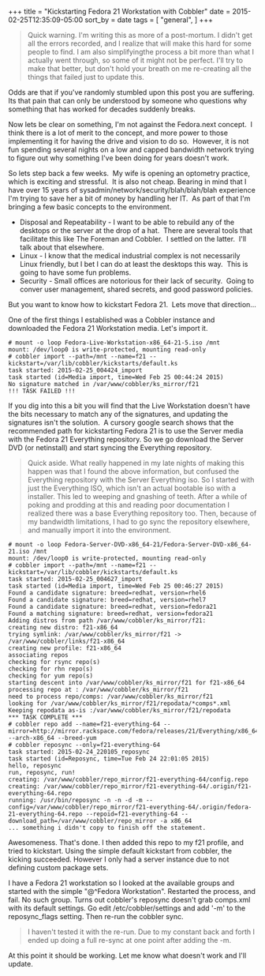 +++
title = "Kickstarting Fedora 21 Workstation with Cobbler"
date = 2015-02-25T12:35:09-05:00
sort_by = date
tags = [
  "general",
]
+++
> Quick warning. I'm writing this as more of a post-mortum. I didn't get all the errors recorded, and I realize that will make this hard for some people to find. I am also simplifyingthe process a bit more than what I actually went through, so some of it might not be perfect. I'll try to make that better, but don't hold your breath on me re-creating all the things that failed just to update this.

Odds are that if you've randomly stumbled upon this post you are suffering.  Its that pain that can only be understood by someone who questions why something that has worked for decades suddenly breaks. 

Now lets be clear on something, I'm not against the Fedora.next concept.  I think there is a lot of merit to the concept, and more power to those implementing it for having the drive and vision to do so.  However, it is not fun spending several nights on a low and capped bandwidth network trying to figure out why something I've been doing for years doesn't work.

So lets step back a few weeks.  My wife is opening an optometry practice, which is exciting and stressful.  It is also not cheap. Bearing in mind that I have over 15 years of sysadmin/network/security/blah/blah/blah experience I'm trying to save her a bit of money by handling her IT.  As part of that I'm bringing a few basic concepts to the environment.

  * Disposal and Repeatability - I want to be able to rebuild any of the desktops or the server at the drop of a hat.  There are several tools that facilitate this like The Foreman and Cobbler.  I settled on the latter.  I'll talk about that elsewhere.
  * Linux - I know that the medical industrial complex is not necessarily Linux friendly, but I bet I can do at least the desktops this way.  This is going to have some fun problems.
  * Security - Small offices are notorious for their lack of security.  Going to conver user management, shared secrets, and good password policies.

But you want to know how to kickstart Fedora 21.  Lets move that direction...

One of the first things I established was a Cobbler instance and downloaded the Fedora 21 Workstation media. Let's import it.

```
# mount -o loop Fedora-Live-Workstation-x86_64-21-5.iso /mnt
mount: /dev/loop0 is write-protected, mounting read-only
# cobbler import --path=/mnt --name=f21 --kickstart=/var/lib/cobbler/kickstarts/default.ks
task started: 2015-02-25_004424_import
task started (id=Media import, time=Wed Feb 25 00:44:24 2015)
No signature matched in /var/www/cobbler/ks_mirror/f21
!!! TASK FAILED !!!
```

If you dig into this a bit you will find that the Live Workstation doesn't have the bits necessary to match any of the signatures, and updating the signatures isn't the solution.  A cursory google search shows that the recommended path for kickstarting Fedora 21 is to use the Server media with the Fedora 21 Everything repository. So we go download the Server DVD (or netinstall) and start syncing the Everything repository.

> Quick aside. What really happened in my late nights of making this happen was that I found the above information, but confused the Everything repository with the Server Everything iso. So I started with just the Everything ISO, which isn't an actual bootable iso with a installer. This led to weeping and gnashing of teeth. After a while of poking and prodding at this and reading poor documentation I realized there was a base Everything repository too. Then, because of my bandwidth limitations, I had to go sync the repository elsewhere, and manually import it into the environment.

```
# mount -o loop Fedora-Server-DVD-x86_64-21/Fedora-Server-DVD-x86_64-21.iso /mnt
mount: /dev/loop0 is write-protected, mounting read-only
# cobbler import --path=/mnt --name=f21 --kickstart=/var/lib/cobbler/kickstarts/default.ks
task started: 2015-02-25_004627_import
task started (id=Media import, time=Wed Feb 25 00:46:27 2015)
Found a candidate signature: breed=redhat, version=rhel6
Found a candidate signature: breed=redhat, version=rhel7
Found a candidate signature: breed=redhat, version=fedora21
Found a matching signature: breed=redhat, version=fedora21
Adding distros from path /var/www/cobbler/ks_mirror/f21:
creating new distro: f21-x86_64
trying symlink: /var/www/cobbler/ks_mirror/f21 -> /var/www/cobbler/links/f21-x86_64
creating new profile: f21-x86_64
associating repos
checking for rsync repo(s)
checking for rhn repo(s)
checking for yum repo(s)
starting descent into /var/www/cobbler/ks_mirror/f21 for f21-x86_64
processing repo at : /var/www/cobbler/ks_mirror/f21
need to process repo/comps: /var/www/cobbler/ks_mirror/f21
looking for /var/www/cobbler/ks_mirror/f21/repodata/*comps*.xml
Keeping repodata as-is :/var/www/cobbler/ks_mirror/f21/repodata
*** TASK COMPLETE ***
# cobbler repo add --name=f21-everything-64 --mirror=http://mirror.rackspace.com/fedora/releases/21/Everything/x86_64/os/ --arch-x86_64 --breed-yum
# cobbler reposync --only=f21-everything-64
task started: 2015-02-24_220105_reposync
task started (id=Reposync, time=Tue Feb 24 22:01:05 2015)
hello, reposync
run, reposync, run!
creating: /var/www/cobbler/repo_mirror/f21-everything-64/config.repo
creating: /var/www/cobbler/repo_mirror/f21-everything-64/.origin/f21-everything-64.repo
running: /usr/bin/reposync -n -n -d -m --config=/var/www/cobbler/repo_mirror/f21-everything-64/.origin/fedora-21-everything-64.repo --repoid=f21-everything-64 --download_path=/var/www/cobbler/repo_mirror -a x86_64
... something i didn't copy to finish off the statement.
```

Awesomeness. That's done. I then added this repo to my f21 profile, and tried to kickstart. Using the simple default kickstart from cobbler, the kicking succeeded. However I only had a server instance due to not defining custom package sets.

I have a Fedora 21 workstation so I looked at the available groups and started with the simple "@^Fedora Workstation". Restarted the process, and fail. No such group. Turns out cobbler's reposync doesn't grab comps.xml with its default settings. Go edit /etc/cobbler/settings and add '-m' to the reposync_flags setting. Then re-run the cobbler sync. 

> I haven't tested it with the re-run. Due to my constant back and forth I ended up doing a full re-sync at one point after adding the -m.

At this point it should be working. Let me know what doesn't work and I'll update.
